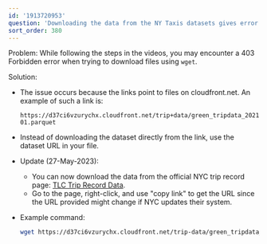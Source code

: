 ```yaml
---
id: '1913720953'
question: 'Downloading the data from the NY Taxis datasets gives error: 403 Forbidden'
sort_order: 380
---
```


Problem: While following the steps in the videos, you may encounter a 403 Forbidden error when trying to download files using `wget`.

Solution:

- The issue occurs because the links point to files on cloudfront.net. An example of such a link is:
  ```
  https://d37ci6vzurychx.cloudfront.net/trip+data/green_tripdata_2021-01.parquet
  ```

- Instead of downloading the dataset directly from the link, use the dataset URL in your file.

- Update (27-May-2023):
  - You can now download the data from the official NYC trip record page: [TLC Trip Record Data](https://www.nyc.gov/site/tlc/about/tlc-trip-record-data.page).
  - Go to the page, right-click, and use "copy link" to get the URL since the URL provided might change if NYC updates their system.

- Example command:
  ```bash
  wget https://d37ci6vzurychx.cloudfront.net/trip-data/green_tripdata_2021-01.parquet
  ```